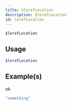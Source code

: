 ```yaml
---
title: $lerefLocation
description: $lerefLocation
id: lerefLocation
---
```


`$lerefLocation`

## Usage

```php
$lerefLocation
```

## Example(s)

ok

```javascript
"something"
```
